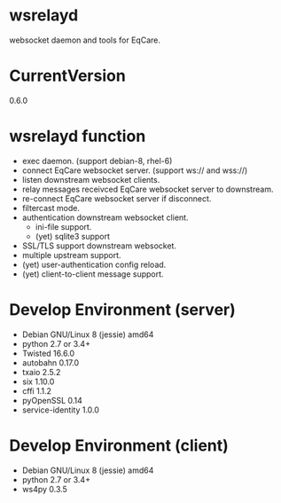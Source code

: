 # wsrelayd
websocket daemon and tools for EqCare.

# CurrentVersion
0.6.0

# wsrelayd function
- exec daemon. (support debian-8, rhel-6)
- connect EqCare websocket server. (support ws:// and wss://)
- listen downstream websocket clients.
- relay messages receivced EqCare websocket server to downstream.
- re-connect EqCare websocket server if disconnect.
- filtercast mode.
- authentication downstream websocket client.
  - ini-file support.
  - (yet) sqlite3 support
- SSL/TLS support downstream websocket.
- multiple upstream support.
- (yet) user-authentication config reload.
- (yet) client-to-client message support.

# Develop Environment (server)
- Debian GNU/Linux 8 (jessie) amd64
- python 2.7 or 3.4+
- Twisted 16.6.0
- autobahn 0.17.0
- txaio 2.5.2
- six 1.10.0
- cffi 1.1.2
- pyOpenSSL 0.14
- service-identity 1.0.0

# Develop Environment (client)
- Debian GNU/Linux 8 (jessie) amd64
- python 2.7 or 3.4+
- ws4py 0.3.5
